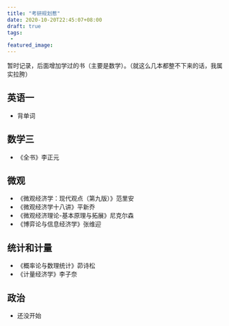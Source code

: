 ```yaml
---
title: "考研规划惹"
date: 2020-10-20T22:45:07+08:00
draft: true
tags:
 - 
featured_image:
---
```

暂时记录，后面增加学过的书（主要是数学）。（就这么几本都整不下来的话，我属实拉胯）
## 英语一
- 背单词
## 数学三
- 《全书》李正元
## 微观
- 《微观经济学：现代观点（第九版）》范里安
- 《微观经济学十八讲》平新乔
- 《微观经济理论-基本原理与拓展》尼克尔森
- 《博弈论与信息经济学》张维迎
## 统计和计量
- 《概率论与数理统计》茆诗松
- 《计量经济学》李子奈
## 政治
- 还没开始